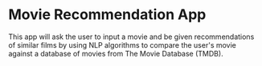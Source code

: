 # Movie Recommendation App
This app will ask the user to input a movie and be given recommendations of similar films by using NLP algorithms to compare the user's movie against a database of movies from The Movie Database (TMDB). 
